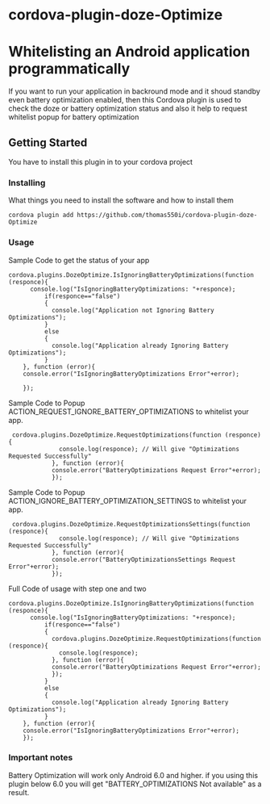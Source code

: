 # cordova-plugin-doze-Optimize

# Whitelisting an Android application programmatically 

If you want to run your application in backround mode and it shoud standby even battery optimization enabled, then this Cordova plugin is used to check the doze or battery optimization status and also it help to request whitelist popup for battery optimization 

## Getting Started

You have to install this plugin in to your cordova project

### Installing

What things you need to install the software and how to install them

```
cordova plugin add https://github.com/thomas550i/cordova-plugin-doze-Optimize
```

### Usage 

Sample Code to get the status of your app 

```
cordova.plugins.DozeOptimize.IsIgnoringBatteryOptimizations(function (responce){
      console.log("IsIgnoringBatteryOptimizations: "+responce);
          if(responce=="false")
          {
            console.log("Application not Ignoring Battery Optimizations");
          }
          else
          {
            console.log("Application already Ignoring Battery Optimizations");
          }		
    }, function (error){
    console.error("IsIgnoringBatteryOptimizations Error"+error);
    
    });
```

Sample Code to Popup ACTION_REQUEST_IGNORE_BATTERY_OPTIMIZATIONS to whitelist your app.

```
 cordova.plugins.DozeOptimize.RequestOptimizations(function (responce){
              console.log(responce); // Will give "Optimizations Requested Successfully"
            }, function (error){
            console.error("BatteryOptimizations Request Error"+error);			
            });
```

Sample Code to Popup ACTION_IGNORE_BATTERY_OPTIMIZATION_SETTINGS to whitelist your app.

```
 cordova.plugins.DozeOptimize.RequestOptimizationsSettings(function (responce){
              console.log(responce); // Will give "Optimizations Requested Successfully"
            }, function (error){
            console.error("BatteryOptimizationsSettings Request Error"+error);			
            });
```

Full Code of usage with step one and two

```
cordova.plugins.DozeOptimize.IsIgnoringBatteryOptimizations(function (responce){
      console.log("IsIgnoringBatteryOptimizations: "+responce);
          if(responce=="false")
          {
            cordova.plugins.DozeOptimize.RequestOptimizations(function (responce){
              console.log(responce);
            }, function (error){
            console.error("BatteryOptimizations Request Error"+error);			
            });
          }
          else
          {
            console.log("Application already Ignoring Battery Optimizations");
          }		
    }, function (error){
    console.error("IsIgnoringBatteryOptimizations Error"+error);    
    });
```
### Important notes

Battery Optimization will work only Android 6.0 and higher. if you using this plugin below 6.0 you will get "BATTERY_OPTIMIZATIONS Not available" as a result. 